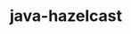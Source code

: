 ---
title: java-hazelcast
registryType: instrumentation
tags:
  - opentracing
  - Java
repo: https://github.com/opentracing-contrib/java-hazelcast
license: Apache License 2.0
description: OpenTracing Instrumentation for Hazelcast
authors: OpenTracing Contributors
---